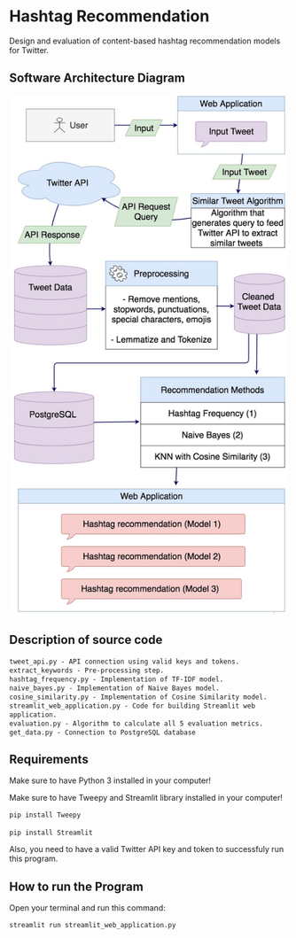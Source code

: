 # Hashtag Recommendation

Design and evaluation of content-based hashtag recommendation models for Twitter.

## Software Architecture Diagram

![](images/images_final_final.jpg?raw=true)

## Description of source code

```
tweet_api.py - API connection using valid keys and tokens.
extract_keywords - Pre-processing step.
hashtag_frequency.py - Implementation of TF-IDF model.
naive_bayes.py - Implementation of Naive Bayes model.
cosine_similarity.py - Implementation of Cosine Similarity model.
streamlit_web_application.py - Code for building Streamlit web application.
evaluation.py - Algorithm to calculate all 5 evaluation metrics.
get_data.py - Connection to PostgreSQL database
```


## Requirements

Make sure to have Python 3 installed in your computer!

Make sure to have Tweepy and Streamlit library installed in your computer!

    pip install Tweepy

    pip install Streamlit

Also, you need to have a valid Twitter API key and token to successfuly run this program.

## How to run the Program

Open your terminal and run this command:

    streamlit run streamlit_web_application.py

